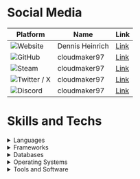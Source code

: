 # Social Media

| Platform | Name | Link |
|---|---|---|
| ![Website](https://img.shields.io/badge/Website-black?logo=wordpress) | Dennis Heinrich | [Link](https://dennis-heinri.ch) |
| ![GitHub](https://img.shields.io/badge/GitHub-black?logo=github) | cloudmaker97 | [Link](https://github.com/cloudmaker97) |
| ![Steam](https://img.shields.io/badge/Steam-black?logo=steam) | cloudmaker97 | [Link](https://steamcommunity.com/id/cloudmaker97) |
| ![Twitter / X](https://img.shields.io/badge/Twitter-black?logo=x) | cloudmaker97 | [Link](https://twitter.com/cloudmaker97) |
| ![Discord](https://img.shields.io/badge/Discord-black?logo=discord) | cloudmaker97 | [Link](https://discord.gg/v93eZKFcCp) |

# Skills and Techs

<details>
  <summary>Languages</summary>

<br>

![JavaScript](https://img.shields.io/badge/JavaScript-black?logo=javascript)
![PHP](https://img.shields.io/badge/PHP-black?logo=php)
![HTML](https://img.shields.io/badge/HTML-black?logo=html5)
![NodeJS](https://img.shields.io/badge/Node.js-black?logo=node.js)
![CSS](https://img.shields.io/badge/CSS-black?logo=css3)
![Lua](https://img.shields.io/badge/Lua-black?logo=lua)
![C#](https://img.shields.io/badge/C%23-black?logo=csharp)
![Xamarin](https://img.shields.io/badge/Xamarin-black?logo=xamarin)
![Cordova](https://img.shields.io/badge/Cordova-black?logo=apachecordova)

</details>

<details>
  <summary>Frameworks</summary>

<br>

![Astro](https://img.shields.io/badge/Astro-black?logo=astro)
![Nuxt.js](https://img.shields.io/badge/Nuxt.js-black?logo=nuxt)
![Shopware](https://img.shields.io/badge/Shopware-black?logo=shopware)
![Tailwind](https://img.shields.io/badge/Tailwind-black?logo=tailwindcss)
![Sass](https://img.shields.io/badge/Sass-black?logo=sass)
![Wordpress](https://img.shields.io/badge/Wordpress-black?logo=wordpress)
![JTL Software](https://img.shields.io/badge/JTL_Software-black?logo=jtl)

</details>

<details>
    <summary>Databases</summary>

<br>

![MariaDB](https://img.shields.io/badge/MariaDB-black?logo=mariadb)
![Microsoft SQL-Server](https://img.shields.io/badge/SQL_Server-black?logo=windows)
![SQLite](https://img.shields.io/badge/SQLite-black?logo=sqlite)
![MongoDB](https://img.shields.io/badge/MongoDB-black?logo=mongodb)
![Redis](https://img.shields.io/badge/Redis-black?logo=redis)

</details>

<details>
    <summary>Operating Systems</summary>

<br>

![Linux](https://img.shields.io/badge/Linux-black?logo=linux)
![Linux](https://img.shields.io/badge/Windows_and_Servers-black?logo=windows)

</details>

<details>
    <summary>Tools and Software</summary>

<br>

![Git](https://img.shields.io/badge/Git-black?logo=git)
![Docker](https://img.shields.io/badge/Docker-black?logo=docker)
![VSCode](https://img.shields.io/badge/VSCode-black?logo=visualstudiocode)
![.ENV](https://img.shields.io/badge/ENV-black?logo=dotenv)
![PhpStorm](https://img.shields.io/badge/PhpStorm-black?logo=phpstorm)
![ffmpeg](https://img.shields.io/badge/FFmpeg-black?logo=ffmpeg)
![Affinity](https://img.shields.io/badge/Affinity-black?logo=affinity)
![Vaultwarden](https://img.shields.io/badge/Vaultwarden-black?logo=bitwarden)
![RustDesk](https://img.shields.io/badge/RustDesk-black?logo=rustdesk)
![Chrome](https://img.shields.io/badge/Chrome-black?logo=googlechrome)
![Firefox](https://img.shields.io/badge/Firefox-black?logo=firefox)

</details>
